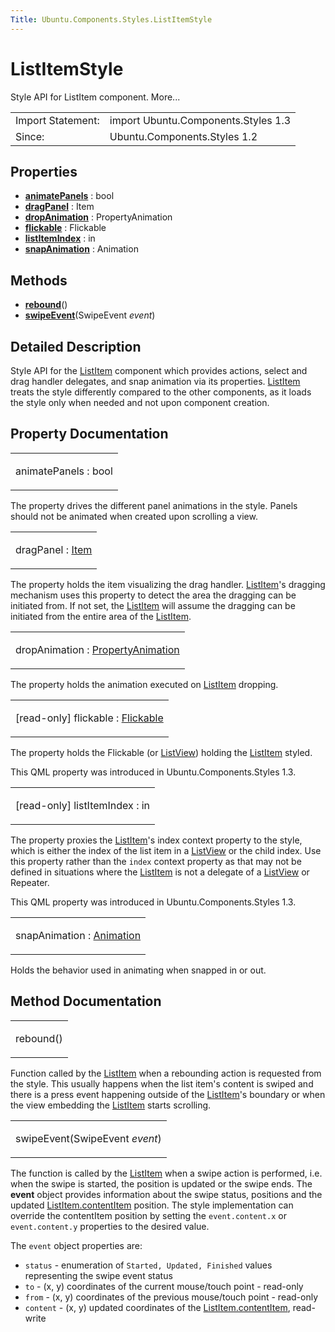 ```yaml
---
Title: Ubuntu.Components.Styles.ListItemStyle
---
```

        
ListItemStyle
=============

<span class="subtitle"></span>
Style API for ListItem component. More...

|                   |                                     |
|-------------------|-------------------------------------|
| Import Statement: | import Ubuntu.Components.Styles 1.3 |
| Since:            | Ubuntu.Components.Styles 1.2        |

<span id="properties"></span>
Properties
----------

-   ****[animatePanels](#animatePanels-prop)**** : bool
-   ****[dragPanel](#dragPanel-prop)**** : Item
-   ****[dropAnimation](#dropAnimation-prop)**** : PropertyAnimation
-   ****[flickable](#flickable-prop)**** : Flickable
-   ****[listItemIndex](#listItemIndex-prop)**** : in
-   ****[snapAnimation](#snapAnimation-prop)**** : Animation

<span id="methods"></span>
Methods
-------

-   ****[rebound](#rebound-method)****()
-   ****[swipeEvent](#swipeEvent-method)****(SwipeEvent *event*)

<span id="details"></span>
Detailed Description
--------------------

Style API for the [ListItem](../Ubuntu.Components.ListItem.md) component which provides actions, select and drag handler delegates, and snap animation via its properties. [ListItem](../Ubuntu.Components.ListItem.md) treats the style differently compared to the other components, as it loads the style only when needed and not upon component creation.

Property Documentation
----------------------

<table>
<colgroup>
<col width="100%" />
</colgroup>
<tbody>
<tr class="odd">
<td><p><span id="animatePanels-prop"></span><span class="name">animatePanels</span> : <span class="type">bool</span></p></td>
</tr>
</tbody>
</table>

The property drives the different panel animations in the style. Panels should not be animated when created upon scrolling a view.

<table>
<colgroup>
<col width="100%" />
</colgroup>
<tbody>
<tr class="odd">
<td><p><span id="dragPanel-prop"></span><span class="name">dragPanel</span> : <span class="type"><a href="../sdk-14.10/QtQuick.Item.md">Item</a></span></p></td>
</tr>
</tbody>
</table>

The property holds the item visualizing the drag handler. [ListItem](../Ubuntu.Components.ListItem.md)'s dragging mechanism uses this property to detect the area the dragging can be initiated from. If not set, the [ListItem](../Ubuntu.Components.ListItem.md) will assume the dragging can be initiated from the entire area of the [ListItem](../Ubuntu.Components.ListItem.md).

<table>
<colgroup>
<col width="100%" />
</colgroup>
<tbody>
<tr class="odd">
<td><p><span id="dropAnimation-prop"></span><span class="name">dropAnimation</span> : <span class="type"><a href="../sdk-14.10/QtQuick.PropertyAnimation.md">PropertyAnimation</a></span></p></td>
</tr>
</tbody>
</table>

The property holds the animation executed on [ListItem](../Ubuntu.Components.ListItem.md) dropping.

<table>
<colgroup>
<col width="100%" />
</colgroup>
<tbody>
<tr class="odd">
<td><p><span id="flickable-prop"></span><span class="qmlreadonly">[read-only] </span><span class="name">flickable</span> : <span class="type"><a href="../sdk-14.10/QtQuick.Flickable.md">Flickable</a></span></p></td>
</tr>
</tbody>
</table>

The property holds the Flickable (or [ListView](../../sdk-14.10/QtQuick.ListView.md)) holding the [ListItem](../Ubuntu.Components.ListItem.md) styled.

This QML property was introduced in Ubuntu.Components.Styles 1.3.

<table>
<colgroup>
<col width="100%" />
</colgroup>
<tbody>
<tr class="odd">
<td><p><span id="listItemIndex-prop"></span><span class="qmlreadonly">[read-only] </span><span class="name">listItemIndex</span> : <span class="type">in</span></p></td>
</tr>
</tbody>
</table>

The property proxies the [ListItem](../Ubuntu.Components.ListItem.md)'s index context property to the style, which is either the index of the list item in a [ListView](../../sdk-14.10/QtQuick.ListView.md) or the child index. Use this property rather than the `index` context property as that may not be defined in situations where the [ListItem](../Ubuntu.Components.ListItem.md) is not a delegate of a [ListView](../../sdk-14.10/QtQuick.ListView.md) or Repeater.

This QML property was introduced in Ubuntu.Components.Styles 1.3.

<table>
<colgroup>
<col width="100%" />
</colgroup>
<tbody>
<tr class="odd">
<td><p><span id="snapAnimation-prop"></span><span class="name">snapAnimation</span> : <span class="type"><a href="../sdk-14.10/QtQuick.Animation.md">Animation</a></span></p></td>
</tr>
</tbody>
</table>

Holds the behavior used in animating when snapped in or out.

Method Documentation
--------------------

<table>
<colgroup>
<col width="100%" />
</colgroup>
<tbody>
<tr class="odd">
<td><p><span id="rebound-method"></span><span class="name">rebound</span>()</p></td>
</tr>
</tbody>
</table>

Function called by the [ListItem](../Ubuntu.Components.ListItem.md) when a rebounding action is requested from the style. This usually happens when the list item's content is swiped and there is a press event happening outside of the [ListItem](../Ubuntu.Components.ListItem.md)'s boundary or when the view embedding the [ListItem](../Ubuntu.Components.ListItem.md) starts scrolling.

<table>
<colgroup>
<col width="100%" />
</colgroup>
<tbody>
<tr class="odd">
<td><p><span id="swipeEvent-method"></span><span class="name">swipeEvent</span>(<span class="type">SwipeEvent</span> <em>event</em>)</p></td>
</tr>
</tbody>
</table>

The function is called by the [ListItem](../Ubuntu.Components.ListItem.md) when a swipe action is performed, i.e. when the swipe is started, the position is updated or the swipe ends. The **event** object provides information about the swipe status, positions and the updated [ListItem.contentItem](../Ubuntu.Components.ListItem.md#contentItem-prop) position. The style implementation can override the contentItem position by setting the `event.content.x` or `event.content.y` properties to the desired value.

The `event` object properties are:

-   `status` - enumeration of `Started, Updated, Finished` values representing the swipe event status
-   `to` - (x, y) coordinates of the current mouse/touch point - read-only
-   `from` - (x, y) coordinates of the previous mouse/touch point - read-only
-   `content` - (x, y) updated coordinates of the [ListItem.contentItem](../Ubuntu.Components.ListItem.md#contentItem-prop), read-write

